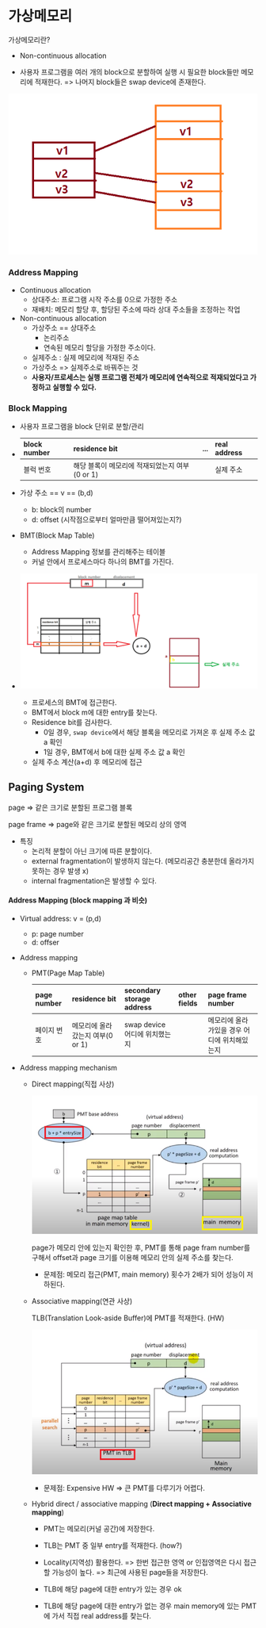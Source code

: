 # 가상메모리

가상메모리란?

- Non-continuous allocation

- 사용자 프로그램을 여러 개의 block으로 분할하여 실행 시 필요한 block들만 메모리에 적재한다. => 나머지 block들은 swap device에 존재한다.

  

![가상메모리](img/%EA%B0%80%EC%83%81%EB%A9%94%EB%AA%A8%EB%A6%AC.png)



### Address Mapping

- Continuous allocation
  - 상대주소: 프로그램 시작 주소를 0으로 가정한 주소
  - 재배치: 메모리 할당 후, 할당된 주소에 따라 상대 주소들을 조정하는 작업
- Non-continuous allocation
  - 가상주소 == 상대주소
    - 논리주소
    - 연속된 메모리 할당을 가정한 주소이다.
  - 실제주소 : 실제 메모리에 적재된 주소
  - 가상주소 => 실제주소로 바꿔주는 것
  - **사용자/프로세스는 실행 프로그램 전체가 메모리에 연속적으로 적재되었다고 가정하고 실행할 수 있다.**





### Block Mapping

- 사용자 프로그램을 block 단위로 분할/관리

- | block number | residence bit                                   | ...  | real address |
  | ------------ | ----------------------------------------------- | ---- | ------------ |
  | 블럭 번호    | 해당 블록이 메모리에 적재되었는지 여부 (0 or 1) |      | 실제 주소    |

  

- 가상 주소 == v == (b,d)

  - b: block의 number
  - d: offset (시작점으로부터 얼마만큼 떨어져있는지?)

- BMT(Block Map Table)

  - Address Mapping 정보를 관리해주는 테이블
  - 커널 안에서 프로세스마다 하나의 BMT를 가진다.



- ![블럭매핑](img/%EB%B8%94%EB%9F%AD%EB%A7%A4%ED%95%91.png)
  - 프로세스의 BMT에 접근한다.
  - BMT에서 block m에 대한 entry를 찾는다.
  - Residence bit를 검사한다.
    - 0일 경우, `swap device`에서 해당 블록을 메모리로 가져온 후 실제 주소 값 a 확인
    - 1일 경우, BMT에서 b에 대한 실제 주소 값 a 확인
  - 실제 주소 계산(a+d) 후 메모리에 접근



## Paging System

page => 같은 크기로 분할된 프로그램 블록

page frame => page와 같은 크기로 분할된 메모리 상의 영역



- 특징
  - 논리적 분할이 아닌 크기에 따른 분할이다.
  - external fragmentation이 발생하지 않는다. (메모리공간 충분한데 올라가지 못하는 경우 발생 x)
  - internal fragmentation은 발생할 수 있다.





#### Address Mapping (block mapping 과 비슷)

- Virtual address: v = (p,d)

  - p: page number
  - d: offser

- Address mapping

  - PMT(Page Map Table)

    | page number | residence bit                    | secondary storage address     | other fields | page frame number                            |
    | ----------- | -------------------------------- | ----------------------------- | ------------ | -------------------------------------------- |
    | 페이지 번호 | 메모리에 올라갔는지 여부(0 or 1) | swap device 어디에 위치했는지 |              | 메모리에 올라가있을 경우 어디에 위치해있는지 |

    

- Address mapping mechanism

  - Direct mapping(직접 사상)

    ![다이렉트 매핑](img/%EB%8B%A4%EC%9D%B4%EB%A0%89%ED%8A%B8%20%EB%A7%A4%ED%95%91.png)

    page가 메모리 안에 있는지 확인한 후, PMT를 통해 page fram number를 구해서 offset과 page 크기를 이용해 메모리 안의 실제 주소를 찾는다.

    - 문제점: 메모리 접근(PMT, main memory) 횟수가 2배가 되어 성능이 저하된다.

    

  - Associative mapping(연관 사상)

    TLB(Translation Look-aside Buffer)에 PMT를 적재한다. (HW)

    ![TLB](img/TLB.PNG)

    - 문제점: Expensive HW => 큰 PMT를 다루기가 어렵다.

    

  - Hybrid direct / associative mapping (**Direct mapping + Associative mapping**)

    - PMT는 메모리(커널 공간)에 저장한다.
    - TLB는 PMT 중 일부 entry를 적재한다. (how?)

    - Locality(지역성) 활용한다. => 한번 접근한 영역 or 인접영역은 다시 접근할 가능성이 높다. => 최근에 사용된 page들을 저장한다.
    - TLB에 해당 page에 대한 entry가 있는 경우 ok
    - TLB에 해당 page에 대한 entry가 없는 경우 main memory에 있는 PMT에 가서 직접 real address를 찾는다.























